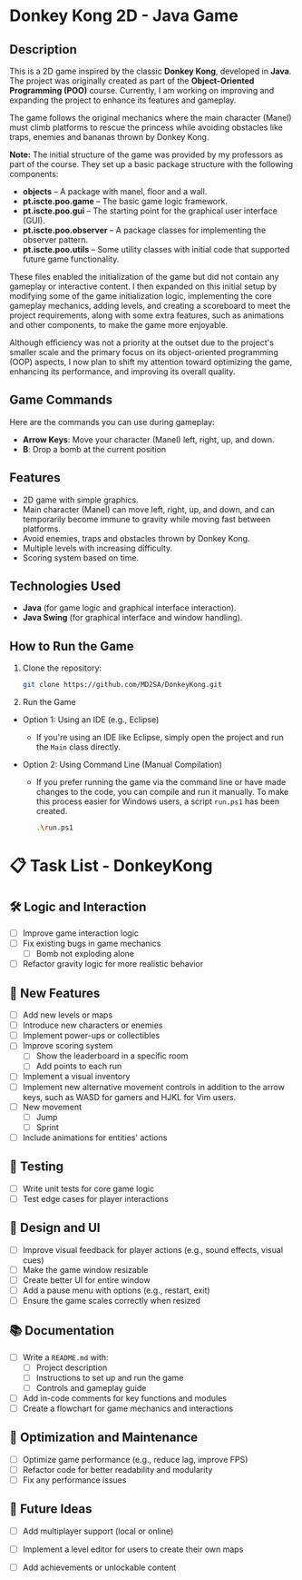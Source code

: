 # Donkey Kong 2D - Java Game

## Description

This is a 2D game inspired by the classic **Donkey Kong**, developed in **Java**. The project was originally created as part of the **Object-Oriented Programming (POO)** course. Currently, I am working on improving and expanding the project to enhance its features and gameplay.

The game follows the original mechanics where the main character (Manel) must climb platforms to rescue the princess while avoiding obstacles like traps, enemies and bananas thrown by Donkey Kong.

**Note:** The initial structure of the game was provided by my professors as part of the course. They set up a basic package structure with the following components:

- **objects** – A package with manel, floor and a wall.
- **pt.iscte.poo.game** – The basic game logic framework.
- **pt.iscte.poo.gui** – The starting point for the graphical user interface (GUI).
- **pt.iscte.poo.observer** – A package classes for implementing the observer pattern.
- **pt.iscte.poo.utils** – Some utility classes with initial code that supported future game functionality.

These files enabled the initialization of the game but did not contain any gameplay or interactive content. I then expanded on this initial setup by modifying some of the game initialization logic, implementing the core gameplay mechanics, adding levels, and creating a scoreboard to meet the project requirements, along with some extra features, such as animations and other components, to make the game more enjoyable.

Although efficiency was not a priority at the outset due to the project's smaller scale and the primary focus on its object-oriented programming (OOP) aspects, I now plan to shift my attention toward optimizing the game, enhancing its performance, and improving its overall quality.

## Game Commands

Here are the commands you can use during gameplay:

- **Arrow Keys**: Move your character (Manel) left, right, up, and down.
- **B**: Drop a bomb at the current position

## Features

- 2D game with simple graphics.
- Main character (Manel) can move left, right, up, and down, and can temporarily become immune to gravity while moving fast between platforms.
- Avoid enemies, traps and obstacles thrown by Donkey Kong.
- Multiple levels with increasing difficulty.
- Scoring system based on time.

## Technologies Used

- **Java** (for game logic and graphical interface interaction).
- **Java Swing** (for graphical interface and window handling).

## How to Run the Game

1. Clone the repository:

   ```bash
   git clone https://github.com/MD2SA/DonkeyKong.git

2. Run the Game

- Option 1: Using an IDE (e.g., Eclipse)
  - If you're using an IDE like Eclipse, simply open the project and run the `Main` class directly.
    
- Option 2: Using Command Line (Manual Compilation)
  - If you prefer running the game via the command line or have made changes to the code, you can compile and run it manually. To make this process easier for Windows users, a script `run.ps1` has been created.

    ```bash
    .\run.ps1

# 📋 Task List - DonkeyKong

## 🛠️ Logic and Interaction
- [ ] Improve game interaction logic
- [ ] Fix existing bugs in game mechanics
  - [ ] Bomb not exploding alone
- [ ] Refactor gravity logic for more realistic behavior

## 🚀 New Features
- [ ] Add new levels or maps
- [ ] Introduce new characters or enemies
- [ ] Implement power-ups or collectibles
- [ ] Improve scoring system
  - [ ]  Show the leaderboard in a specific room
  - [ ]  Add points to each run
- [ ] Implement a visual inventory
- [ ] Implement new alternative movement controls in addition to the arrow keys, such as WASD for gamers and HJKL for Vim users.
- [ ] New movement
  - [ ] Jump
  - [ ] Sprint  
- [ ] Include animations for entities' actions

## 🧪 Testing
- [ ] Write unit tests for core game logic
- [ ] Test edge cases for player interactions

## 🎨 Design and UI
- [ ] Improve visual feedback for player actions (e.g., sound effects, visual cues)
- [ ] Make the game window resizable
- [ ] Create better UI for entire window
- [ ] Add a pause menu with options (e.g., restart, exit)
- [ ] Ensure the game scales correctly when resized

## 📚 Documentation
- [ ] Write a `README.md` with:
  - [ ] Project description
  - [ ] Instructions to set up and run the game
  - [ ] Controls and gameplay guide
- [ ] Add in-code comments for key functions and modules
- [ ] Create a flowchart for game mechanics and interactions

## 🧹 Optimization and Maintenance
- [ ] Optimize game performance (e.g., reduce lag, improve FPS)
- [ ] Refactor code for better readability and modularity
- [ ] Fix any performance issues

## 🌟 Future Ideas
- [ ] Add multiplayer support (local or online)
- [ ] Implement a level editor for users to create their own maps
- [ ] Add achievements or unlockable content

